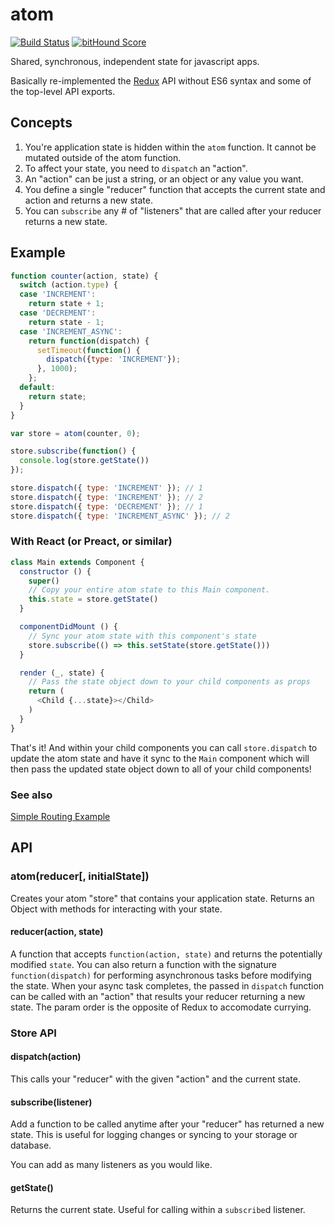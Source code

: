 # atom

[![Build Status](https://travis-ci.org/staydecent/atom.svg?branch=master)](https://travis-ci.org/staydecent/atom) [![bitHound Score](https://www.bithound.io/github/staydecent/atom/badges/score.svg)](https://www.bithound.io/github/staydecent/atom)

Shared, synchronous, independent state for javascript apps.

Basically re-implemented the [Redux](http://gaearon.github.io/redux/) API
without ES6 syntax and some of the top-level API exports.

## Concepts

1. You're application state is hidden within the `atom` function. It cannot be
   mutated outside of the atom function.
2. To affect your state, you need to `dispatch` an "action".
3. An "action" can be just a string, or an object or any value you want.
4. You define a single "reducer" function that accepts the current state and action and returns a new state.
5. You can `subscribe` any # of "listeners" that are called after your reducer returns a new state.

## Example

```javascript
function counter(action, state) {
  switch (action.type) {
  case 'INCREMENT':
    return state + 1;
  case 'DECREMENT':
    return state - 1;
  case 'INCREMENT_ASYNC':
    return function(dispatch) {
      setTimeout(function() {
        dispatch({type: 'INCREMENT'});
      }, 1000);
    };
  default:
    return state;
  }
}

var store = atom(counter, 0);

store.subscribe(function() {
  console.log(store.getState())
});

store.dispatch({ type: 'INCREMENT' }); // 1
store.dispatch({ type: 'INCREMENT' }); // 2
store.dispatch({ type: 'DECREMENT' }); // 1
store.dispatch({ type: 'INCREMENT_ASYNC' }); // 2
```

### With React (or Preact, or similar)

```javascript
class Main extends Component {
  constructor () {
    super()
    // Copy your entire atom state to this Main component.
    this.state = store.getState()
  }

  componentDidMount () {
    // Sync your atom state with this component's state
    store.subscribe(() => this.setState(store.getState()))
  }

  render (_, state) {
    // Pass the state object down to your child components as props
    return (
      <Child {...state}></Child>
    )
  }
}
```

That's it! And within your child components you can call `store.dispatch` to update the atom state and have it sync to the `Main` component which will then pass the updated state object down to all of your child components!

### See also
[Simple Routing Example](https://github.com/staydecent/atom-routing-example)

## API

### atom(reducer[, initialState])

Creates your atom "store" that contains your application state. Returns an Object with methods for interacting with your state.

#### reducer(action, state)

A function that accepts `function(action, state)` and returns the potentially modified `state`. You can also return a function with the signature `function(dispatch)` for performing asynchronous tasks before modifying the state. When your async task completes, the passed in `dispatch` function can be called with an "action" that results your reducer returning a new state. The param order is the opposite of Redux to accomodate currying.

### Store API

#### dispatch(action)

This calls your "reducer" with the given "action" and the current state.

#### subscribe(listener)

Add a function to be called anytime after your "reducer" has returned a new state. This is useful for logging changes or syncing to your storage or database.

You can add as many listeners as you would like.

#### getState()

Returns the current state. Useful for calling within a `subscribe`d listener.
